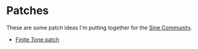 # Patches

These are some patch ideas I'm putting together for the [Sine Community](https://sine.nz).

* [Finite Tone patch](1.finite_tone.md)
